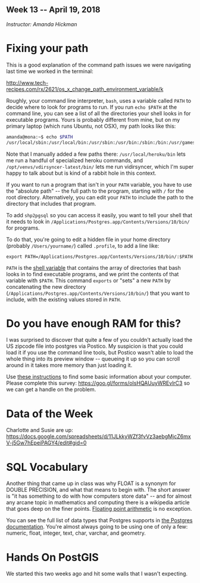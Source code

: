 ## Week 13 -- April 19, 2018
*Instructor: Amanda Hickman*

# Fixing your path

This is a good explanation of the command path issues we were navigating last time we worked in the terminal:

http://www.tech-recipes.com/rx/2621/os_x_change_path_environment_variable/k

Roughly, your command line interpreter, `bash`, uses a variable called `PATH` to decide where to look for programs to run. If you run `echo $PATH` at the command line, you can see a list of all the directories your shell looks in for executable programs. Yours is probably different from mine, but on my primary laptop (which runs Ubuntu, not OSX), my path looks like this:

```bash
amanda@mona:~$ echo $PATH
/usr/local/sbin:/usr/local/bin:/usr/sbin:/usr/bin:/sbin:/bin:/usr/games:/usr/local/games:/snap/bin:/usr/local/heroku/bin:/opt/venvs/vdirsyncer-latest/bin/

```

Note that I manually added a few paths there: `/usr/local/heroku/bin` lets me run a handful of specialized heroku commands, and `/opt/venvs/vdirsyncer-latest/bin/` lets me run vidirsyncer, which I'm super happy to talk about but is kind of a rabbit hole in this context.

If you want to run a program that isn't in your `PATH` variable, you have to use the "absolute path" -- the full path to the program, starting with `/` for the root directory. Alternatively, you can edit your `PATH` to include the path to the directory that includes that program.

To add `shp2pgsql` so you can access it easily, you want to tell your shell that it needs to look in `/Applications/Postgres.app/Contents/Versions/10/bin/` for programs.

To do that, you're going to edit a hidden file in your home directory (probably `/Users/yourname/`) called `.profile`, to add a line like:

    export PATH=/Applications/Postgres.app/Contents/Versions/10/bin/:$PATH

`PATH` is the [shell variable](https://www.gnu.org/software/bash/manual/html_node/Shell-Parameters.html#index-shell-variable) that contains the array of directories that bash looks in to find executable programs, and we print the contents of that variable with `$PATH`. This command `exports` or "sets" a new `PATH` by concatenating the new directory (`/Applications/Postgres.app/Contents/Versions/10/bin/`) that you want to include, with the existing values stored in `PATH`.

# Do you have enough RAM for this?

I was surprised to discover that quite a few of you couldn't actually load the US zipcode file into postgres via Postico. My suspicion is that you could load it if you use the command line tools, but Postico wasn't able to load the whole thing into its preview window -- queueing it up so you can scroll around in it takes more memory than just loading it.

Use [these instructions](https://support.apple.com/en-us/HT201260) to find some basic information about your computer. Please complete this survey: https://goo.gl/forms/oIsHQAUuyWREvlrC3 so we can get a handle on the problem.

# Data of the Week
Charlotte and Susie are up:
https://docs.google.com/spreadsheets/d/11JLkkyWZf3fvVz3aebgMjcZ6mxV-j5Gw7hEpeiPAGY4/edit#gid=0

# SQL Vocabulary
Another thing that came up in class was why FLOAT is a synonym for DOUBLE PRECISION, and what that means to begin with. The short answer is "it has something to do with how computers store data" -- and for almost any arcane topic in mathematics and computing there is a wikipedia article that goes deep on the finer points. [Floating point arithmetic](https://en.wikipedia.org/wiki/Floating-point_arithmetic) is no exception.

You can see the full list of data types that Postgres supports in [the Postgres documentation](https://www.postgresql.org/docs/10/static/datatype.html). You're almost always going to be using one of only a few:  numeric, float, integer, text, char, varchar, and geometry.

# Hands On PostGIS

We started this two weeks ago and hit some walls that I wasn't expecting.
